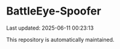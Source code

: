 # BattleEye-Spoofer

Last updated: 2025-06-11 00:23:13

This repository is automatically maintained.
